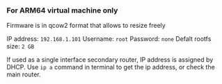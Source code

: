 ### For ARM64 virtual machine only

Firmware is in qcow2 format that allows to resize freely

IP address: `192.168.1.101`
Username: `root` Password: `none`
Defalt rootfs size: `2 GB`

If used as a single interface secondary router, IP address is assigned by DHCP. Use `ip a` command in terminal to get the ip address, or check the main router. 